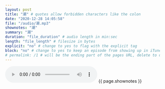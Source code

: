 ```yaml
---
layout: post
title: "潮" # quotes allow forbidden characters like the colon
date: "2020-12-28 14:05:58"
file: "/audio/潮.mp3"
shownotes: "潮"
summary: "潮"
duration: "file_duration" # audio length in min:sec
length: "file_length" # filesize in bytes
explicit: "no" # change to yes to flag with the explicit tag
block: "no" # change to yes to keep an episode from showing up in iTunes
# permalink: /1 # will be the ending part of the pages URL, delete to default to the title
---
```


<audio controls>
<source src="{{site.url}}{{site.baseurl}}{{ page.file }}" type="audio/x-mp3">
Your browser does not support the audio element.
</audio>
{{ page.shownotes }}
